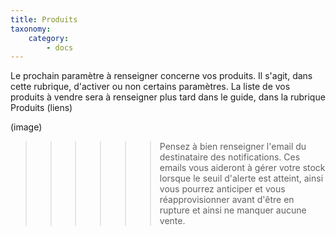 ```yaml
---
title: Produits
taxonomy:
    category:
        - docs
---
```


Le prochain paramètre à renseigner concerne vos produits. Il s'agit, dans cette rubrique, d'activer ou non certains paramètres. La liste de vos produits à vendre sera à renseigner plus tard dans le guide, dans la rubrique Produits (liens)

(image)

>>>>>> Pensez à bien renseigner l'email du destinataire des notifications. Ces emails vous aideront à gérer votre stock lorsque le seuil d'alerte est atteint, ainsi vous pourrez anticiper et vous réapprovisionner avant d'être en rupture et ainsi ne manquer aucune vente. 